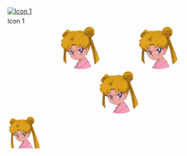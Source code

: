 <!DOCTYPE html>
<html>
<head>
  
  <style> 
    .icon-container {
      display: flex;
      gap: 75px; /* Adjust the gap as needed */
      justify-content: center;
    } 
    
     .icon-container .icon {
      display: flex;
      flex-direction: column;
      align-items: center;
      text-align: center;
    } 
    
    .icon-container img {
      width: 100px;
      height: 100px;
      border-radius: 50%;
    }
    
    .icon-name {
      margin-top: 5px; /* Adjust the spacing as needed */
    }
  </style> 
  
</head>
<body>
 
  <!-- HTML content here -->

 <a href="https://example.com/page1">
        <img src="image1.png" alt="Icon 1" />
      </a>
      <div class="icon-name">Icon 1</div>
  

<div class="icon-container">
  <img src="image.png" alt="Icon 1" width="75" height="75" />
  <img src="image.png" alt="Icon 2" width="75" height="75" />
</div>

  
<div class="icon-container">
  <a href="https://chelcey.github.io/Github-Practice/abcProjects">
    <img src="image.png" alt="Icon 1" width="75" height="75" />
  </a>
  </div>
  <a href="https://chelcey.github.io/Github-Practice/abcProjects">
    <img src="image.png" alt="Icon 2" width="75" height="75" />
  </a>
</div>
  
 
</body>
</html>

